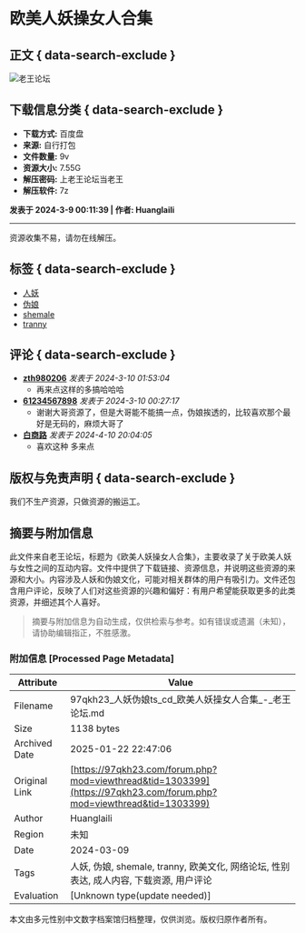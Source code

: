 # 欧美人妖操女人合集

## 正文 { data-search-exclude }


![老王论坛](./template/laowang/deancss/logo.png)

## 下载信息分类 { data-search-exclude }
- **下载方式:** 百度盘
- **来源:** 自行打包
- **文件数量:** 9v
- **资源大小:** 7.55G
- **解压密码:** 上老王论坛当老王
- **解压软件:** 7z

**发表于 2024-3-9 00:11:39 | 作者: Huanglaili**

***

资源收集不易，请勿在线解压。

## 标签 { data-search-exclude }
- [人妖](misc.php?mod=tag&id=1922)
- [伪娘](misc.php?mod=tag&id=4111)
- [shemale](misc.php?mod=tag&id=7091)
- [tranny](misc.php?mod=tag&id=37684)

## 评论 { data-search-exclude }
- **[zth980206](space-uid-3802310.html)** _发表于 2024-3-10 01:53:04_
  - 再来点这样的多搞哈哈哈
- **[61234567898](space-uid-1823536.html)** _发表于 2024-3-10 00:27:17_
  - 谢谢大哥资源了，但是大哥能不能搞一点，伪娘挨透的，比较喜欢那个最好是无码的，麻烦大哥了
- **[白商路](space-uid-1129926.html)** _发表于 2024-4-10 20:04:05_
  - 喜欢这种 多来点

## 版权与免责声明 { data-search-exclude }
我们不生产资源，只做资源的搬运工。
<!-- tcd_original_link https://97qkh23.com/forum.php?mod=viewthread&tid=1303399 -->


## 摘要与附加信息

<!-- tcd_abstract -->
此文件来自老王论坛，标题为《欧美人妖操女人合集》，主要收录了关于欧美人妖与女性之间的互动内容。文件中提供了下载链接、资源信息，并说明这些资源的来源和大小。内容涉及人妖和伪娘文化，可能对相关群体的用户有吸引力。文件还包含用户评论，反映了人们对这些资源的兴趣和偏好：有用户希望能获取更多的此类资源，并细述其个人喜好。
<!-- tcd_abstract_end -->

> 摘要与附加信息为自动生成，仅供检索与参考。如有错误或遗漏（未知），请协助编辑指正，不胜感激。

### 附加信息 [Processed Page Metadata]

| Attribute       | Value                                  |
|-----------------|----------------------------------------|
| Filename        | 97qkh23_人妖伪娘ts_cd_欧美人妖操女人合集_-_老王论坛.md                             |
| Size            | 1138 bytes                           |
| Archived Date   | 2025-01-22 22:47:06                             |
| Original Link   | [https://97qkh23.com/forum.php?mod=viewthread&tid=1303399](https://97qkh23.com/forum.php?mod=viewthread&tid=1303399)                       |
| Author          | Huanglaili                               |
| Region          | 未知                               |
| Date            | 2024-03-09                                 |
| Tags            | 人妖, 伪娘, shemale, tranny, 欧美文化, 网络论坛, 性别表达, 成人内容, 下载资源, 用户评论                                 |
| Evaluation            | [Unknown type(update needed)]                                 |
<!-- tcd_table_end -->

本文由多元性别中文数字档案馆归档整理，仅供浏览。版权归原作者所有。
